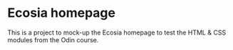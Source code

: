 # Ecosia homepage

This is a project to mock-up the Ecosia homepage to test the HTML & CSS modules from the Odin course.